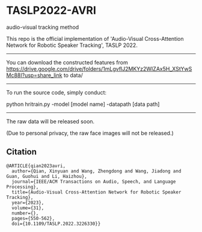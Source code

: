 # TASLP2022-AVRI
audio-visual tracking method

This repo is the official implementation of 'Audio-Visual Cross-Attention Network for Robotic Speaker Tracking', TASLP 2022.

  
  
-------------------------------------------------------

  You can download the constructed features from https://drive.google.com/drive/folders/1mLgvflJ2MKYz2WIZAx5H_XStYwSMc88I?usp=share_link
  to data/
  
-------------------------------------------------------
 
To run the source code, simply conduct:

python hritrain.py -model [model name] -datapath [data path]

-------------------------------------------------------

The raw data will be released soon. 

(Due to personal privacy, the raw face images will not be released.)


## Citation

```
@ARTICLE{qian2023avri,
  author={Qian, Xinyuan and Wang, Zhengdong and Wang, Jiadong and Guan, Guohui and Li, Haizhou},
  journal={IEEE/ACM Transactions on Audio, Speech, and Language Processing}, 
  title={Audio-Visual Cross-Attention Network for Robotic Speaker Tracking}, 
  year={2023},
  volume={31},
  number={},
  pages={550-562},
  doi={10.1109/TASLP.2022.3226330}}
```


